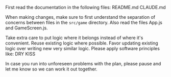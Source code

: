 First read the documentation in the following files:
README.md
CLAUDE.md

When making changes, make sure to first understand the separation of concerns between files in the `src/game` directory.
Also read the files App.js and GameScreen.js.

Take extra care to put logic where it belongs instead of where it's convenient.
Reuse existing logic where possible. Favor updating existing logic over writing new very similar logic.
Please apply software principles like:
DRY
KISS

In case you run into unforeseen problems with the plan, please pause and let me know so we can work it out together.